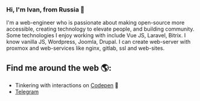 ### Hi, I'm Ivan, from Russia 👋 
I'm a web-engineer who is passionate about making open-source more accessible, creating technology to elevate people, and building community. Some technologies I enjoy working with include Vue JS, Laravel, Bitrix. I know vanilla JS, Wordpress, Joomla, Drupal. I can create web-server with proxmox and web-services like nginx, gitlab, ssl and web-sites.

## Find me around the web 🌎:
- Tinkering with interactions on <a href="https://codepen.io/Shturmavik/">Codepen</a> 🏓
- [Telegram](https://t.me/Shturmavik)

<!--
**shturmavik/shturmavik** is a ✨ _special_ ✨ repository because its `README.md` (this file) appears on your GitHub profile.

Here are some ideas to get you started:

- 🔭 I’m currently working on ...
- 🌱 I’m currently learning ...
- 👯 I’m looking to collaborate on ...
- 🤔 I’m looking for help with ...
- 💬 Ask me about ...
- 📫 How to reach me: ...
- 😄 Pronouns: ...
- ⚡ Fun fact: ...
-->
